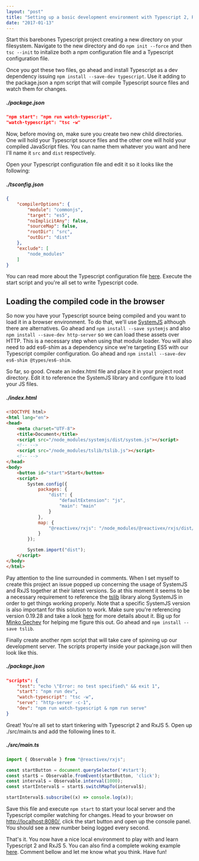```yaml
---
layout: "post"
title: "Setting up a basic development environment with Typescript 2, RxJS 5 and SystemJS"
date: "2017-01-13"
---
```


Start this barebones Typescript project creating a new directory on your filesystem. Navigate to the new directory and do ```npm init --force``` and then ```tsc --init``` to initalize both a npm configuration file and a Typescript configuration file.

Once you got these two files, go ahead and install Typescript as a dev dependency issuing `npm install --save-dev typescript`. Use it adding to the package.json a npm script that will compile Typescript source files and watch them for changes.

##### ./package.json
```json
"npm start": "npm run watch-typescript",
"watch-typescript": "tsc -w"
```

Now, before moving on, make sure you create two new child directories. One will hold your Typescript source files and the other one will hold your compiled JavaScript files. You can name them whatever you want and here I'll name it ```src``` and ```dist``` respectively.

Open your Typescript configuration file and edit it so it looks like the following:

##### ./tsconfig.json
```json
{
    "compilerOptions": {
        "module": "commonjs",
        "target": "es5",
        "noImplicitAny": false,
        "sourceMap": false,
        "rootDir": "src",
        "outDir": "dist"
    },
    "exclude": [
        "node_modules"
    ]
}
```

You can read more about the Typescript configuration file [here](https://www.typescriptlang.org/docs/handbook/tsconfig-json.html). Execute the start script and you're all set to write Typescript code.

## Loading the compiled code in the browser

So now you have your Typescript source being compiled and you want to load it in a browser environment. To do that, we'll use [SystemJS](https://github.com/systemjs/systemjs) although there are alternatives. Go ahead and ```npm install --save systemjs``` and also ```npm install --save-dev http-server``` so we can load these assets over HTTP. This is a necessary step when using that module loader. You will also need to add es6-shim as a dependency since we're targeting ES5 with our Typescript compiler configuration. Go ahead and ```npm install --save-dev es6-shim @types/es6-shim```.

So far, so good. Create an index.html file and place it in your project root directory. Edit it to reference the SystemJS library and configure it to load your JS files.

##### ./index.html

```html
<!DOCTYPE html>
<html lang="en">
<head>
    <meta charset="UTF-8">
    <title>Document</title>
    <script src="/node_modules/systemjs/dist/system.js"></script>
    <!-- -->
    <script src="/node_modules/tslib/tslib.js"></script>
    <!-- -->
</head>
<body>
    <button id="start">Start</button>
    <script>
        System.config({
            packages: {
                "dist": {
                    "defaultExtension": "js",
                    "main": "main"
                }
            },
            map: {
                "@reactivex/rxjs": "/node_modules/@reactivex/rxjs/dist/global/Rx.js"
            }
        });

        System.import("dist");
    </script>
</body>
</html>
```

Pay attention to the line surrounded in comments. When I set myself to create this project an issue popped up concerning the usage of SystemJS and RxJS together at their latest versions. So at this moment it seems to be a necessary requirement to reference the [tslib](https://github.com/Microsoft/tslib) library along SystemJS in order to get things working properly. Note that a specific SystemJS version is also important for this solution to work. Make sure you're referencing version 0.19.28 and take a look [here](https://github.com/ReactiveX/rxjs/issues/2177#issuecomment-271924566) for more details about it. Big up for [Minko Gechev](https://twitter.com/mgechev) for helping me figure this out. Go ahead and ```npm install --save tslib```.

Finally create another npm script that will take care of spinning up our development server. The scripts property inside your package.json will then look like this.

##### ./package.json

```json
"scripts": {
    "test": "echo \"Error: no test specified\" && exit 1",
    "start": "npm run dev",
    "watch-typescript": "tsc -w",
    "serve": "http-server -c-1",
    "dev": "npm run watch-typescript & npm run serve"
}
```

Great! You're all set to start tinkering with Typescript 2 and RxJS 5. Open up ./src/main.ts and add the following lines to it.

##### ./src/main.ts

```typescript
import { Observable } from "@reactivex/rxjs";

const startButton = document.querySelector('#start');
const start$ = Observable.fromEvent(startButton, 'click');
const interval$ = Observable.interval(1000);
const startInterval$ = start$.switchMapTo(interval$);

startInterval$.subscribe((x) => console.log(x));
```

Save this file and execute ```npm start``` to start your local server and the Typescript compiler watching for changes. Head to your browser on [http://localhost:8080/](http://localhost:8080/), click the start button and open up the console panel. You should see a new number being logged every second.

That's it. You now have a nice local environment to play with and learn Typescript 2 and RxJS 5. You can also find a complete woking example [here](https://github.com/n370/systemjs-rxjs5-typescript2-boilerplate). Comment bellow and let me know what you think. Have fun!
